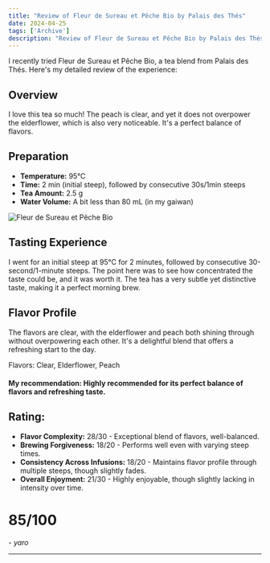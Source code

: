 ```yaml
---
title: "Review of Fleur de Sureau et Pêche Bio by Palais des Thés"
date: 2024-04-25
tags: ['Archive']
description: "Review of Fleur de Sureau et Pêche Bio by Palais des Thés"
---
```


I recently tried Fleur de Sureau et Pêche Bio, a tea blend from Palais des Thés. Here's my detailed review of the experience:

## Overview

I love this tea so much! The peach is clear, and yet it does not overpower the elderflower, which is also very noticeable. It's a perfect balance of flavors.

## Preparation

- **Temperature:** 95°C
- **Time:** 2 min (initial steep), followed by consecutive 30s/1min steeps
- **Tea Amount:** 2.5 g
- **Water Volume:** A bit less than 80 mL (in my gaiwan)

![Fleur de Sureau et Pêche Bio](https://shop.sinas.online/media/image/cd/a5/32/21870_600x600@2x.jpg)

## Tasting Experience

I went for an initial steep at 95°C for 2 minutes, followed by consecutive 30-second/1-minute steeps. The point here was to see how concentrated the taste could be, and it was worth it. The tea has a very subtle yet distinctive taste, making it a perfect morning brew.

## Flavor Profile

The flavors are clear, with the elderflower and peach both shining through without overpowering each other. It's a delightful blend that offers a refreshing start to the day.

Flavors: Clear, Elderflower, Peach

#### My recommendation: Highly recommended for its perfect balance of flavors and refreshing taste.

## Rating:

- **Flavor Complexity:** 28/30 - Exceptional blend of flavors, well-balanced.
- **Brewing Forgiveness:** 18/20 - Performs well even with varying steep times.
- **Consistency Across Infusions:** 18/20 - Maintains flavor profile through multiple steeps, though slightly fades.
- **Overall Enjoyment:** 21/30 - Highly enjoyable, though slightly lacking in intensity over time.

# 85/100

*- yaro*


---